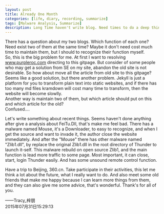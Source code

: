 ```yaml
---
layout: post
title: Already One Month 
categories: [life, diary, recording, summarize]
tags: [Malware Analysis, Summarize]
description: Long Time haven't write blog. Need times to do a deep think and introspect. About life, work and else.  
---
```


There has a question about my two blogs. Which function of each one? Need exist two of them at the same time? Maybe it don't need cost much time to maintain them, but I should to recognize their function myself.  
So, this is the big problem for me. At first I want to resolving www.purpleroc.com directing to this gitpage. But consider of some people who may get a solution from SE on my site, abandon the old site is not desirable. So how about move all the article from old site to this gitpage? Seems like a good solution, but there another problem. Jekyll is just a platform for you to transform plain text into static websites, and if there has too many md files kramdown will cost many time to transform, then the website will become slowlly.  
Another way is maintain two of them, but which article should put on this and which article for the old?  
Confused....   
  
Let's write something about recent things. Seems haven't done anything after give a analysis about FeiTu.Dll, that's make me feel bad. There has a malware named Mouse, it's a Downloader, to easy to recognize, and when I get the source and want to invade it, the author close the website immediately. And after the "Mouse" there has other malware named "Zlib1.dll", by replace the original Zlib1.dll in the root directory of Thunder to launch it-self. This malware rebuild on open source Zlib1, and the main function is lead more traffic to some page. Most important, it can close, start, login Thunder easily. And has some unsound remote control function.  

Have a trip to Beijing, 360.cn. Take participate in their activities, this let me think a lot about the future, what I really want to do. And also meet some old friends that make me happy because I can learn more things from them, and they can also give me some advice, that's wonderful. Thank's for all of you.  


——Tracy_梓朋   
2015年07月31日15:29:13
